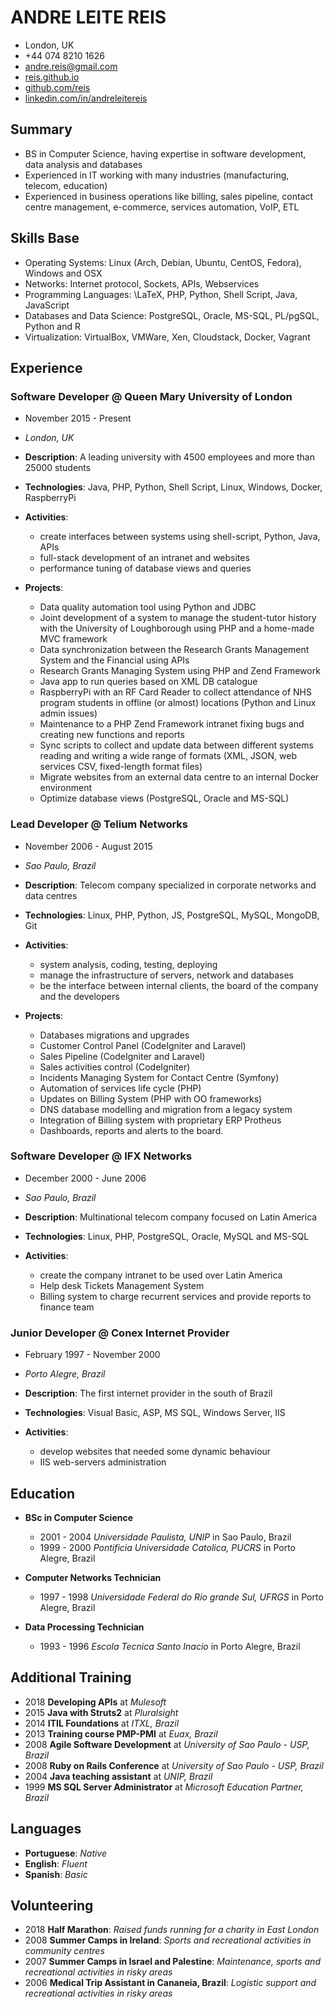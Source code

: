 # ANDRE LEITE REIS

- London, UK
- +44 074 8210 1626
- [andre.reis@gmail.com](mailto:andre.reis@gmail.com)
- [reis.github.io](http://reis.github.io)
- [github.com/reis](https://github.com/reis)
- [linkedin.com/in/andreleitereis](https://linkedin.com/in/andreleitereis)

## Summary

- BS in Computer Science, having expertise in software development, data analysis and databases
- Experienced in IT working with many industries (manufacturing, telecom, education)
- Experienced in business operations like billing, sales pipeline, contact centre management, e-commerce, services automation, VoIP, ETL

## Skills Base

- Operating Systems: Linux (Arch, Debian, Ubuntu, CentOS, Fedora), Windows and OSX
- Networks: Internet protocol, Sockets, APIs, Webservices
- Programming Languages: \LaTeX, PHP, Python, Shell Script, Java, JavaScript
- Databases and Data Science: PostgreSQL, Oracle, MS-SQL, PL/pgSQL, Python and R
- Virtualization: VirtualBox, VMWare, Xen, Cloudstack, Docker, Vagrant

## Experience

### Software Developer @ Queen Mary University of London

- November 2015 - Present
- _London, UK_

- **Description**: A leading university with 4500 employees and more than 25000 students
- **Technologies**: Java, PHP, Python, Shell Script, Linux, Windows, Docker, RaspberryPi
- **Activities**:
  - create interfaces between systems using shell-script, Python, Java, APIs
  - full-stack development of an intranet and websites
  - performance tuning of database views and queries
- **Projects**:
  - Data quality automation tool using Python and JDBC
  - Joint development of a system to manage the student-tutor history with the University of Loughborough using PHP and a home-made MVC framework
  - Data synchronization between the Research Grants Management System and the Financial using APIs
  - Research Grants Managing System using PHP and Zend Framework
  - Java app to run queries based on XML DB catalogue
  - RaspberryPi with an RF Card Reader to collect attendance of NHS program students in offline (or almost) locations (Python and Linux       admin issues)
  - Maintenance to a PHP Zend Framework intranet fixing bugs and creating new functions and reports
  - Sync scripts to collect and update data between different systems reading and writing a wide range of formats (XML, JSON, web services      CSV, fixed-length format files)
  - Migrate websites from an external data centre to an internal Docker environment
  - Optimize database views (PostgreSQL, Oracle and MS-SQL)

### Lead Developer @ Telium Networks

- November 2006 - August 2015
- _Sao Paulo, Brazil_

- **Description**: Telecom company specialized in corporate networks and data centres
- **Technologies**: Linux, PHP, Python, JS, PostgreSQL, MySQL, MongoDB, Git
- **Activities**:
  - system analysis, coding, testing, deploying
  - manage the infrastructure of servers, network and databases
  - be the interface between internal clients, the board of the company and the developers
- **Projects**:
  - Databases migrations and upgrades
  - Customer Control Panel (CodeIgniter and Laravel)
  - Sales Pipeline (CodeIgniter and Laravel)
  - Sales activities control (CodeIgniter)
  - Incidents Managing System for Contact Centre (Symfony)
  - Automation of services life cycle (PHP)
  - Updates on Billing System (PHP with OO frameworks)
  - DNS database modelling and migration from a legacy system
  - Integration of Billing system with proprietary ERP Protheus
  - Dashboards, reports and alerts to the board.

### Software Developer @ IFX Networks

- December 2000 - June 2006
- _Sao Paulo, Brazil_

- **Description**: Multinational telecom company focused on Latin America
- **Technologies**: Linux, PHP, PostgreSQL, Oracle, MySQL and MS-SQL
- **Activities**:
  - create the company intranet to be used over Latin America
  - Help desk Tickets Management System
  - Billing system to charge recurrent services and provide reports to finance team

### Junior Developer @ Conex Internet Provider

- February 1997 - November 2000
- _Porto Alegre, Brazil_

- **Description**: The first internet provider in the south of Brazil
- **Technologies**: Visual Basic, ASP, MS SQL, Windows Server, IIS
- **Activities**:
  - develop websites that needed some dynamic behaviour
  - IIS web-servers administration


## Education

- **BSc in Computer Science**
  - 2001 - 2004 _Universidade Paulista, UNIP_ in Sao Paulo, Brazil
  - 1999 - 2000 _Pontificia Universidade Catolica, PUCRS_ in Porto Alegre, Brazil

- **Computer Networks Technician**
  - 1997 - 1998 _Universidade Federal do Rio grande Sul, UFRGS_ in Porto Alegre, Brazil

- **Data Processing Technician**
  - 1993 - 1996 _Escola Tecnica Santo Inacio_ in Porto Alegre, Brazil


## Additional  Training

- 2018 **Developing APIs** at _Mulesoft_
- 2015 **Java with Struts2** at _Pluralsight_
- 2014 **ITIL Foundations** at _ITXL, Brazil_
- 2013 **Training course PMP-PMI** at _Euax, Brazil_
- 2008 **Agile Software Development** at _University of Sao Paulo - USP, Brazil_
- 2008 **Ruby on Rails Conference** at _University of Sao Paulo - USP, Brazil_
- 2004 **Java teaching assistant** at _UNIP, Brazil_
- 1999 **MS SQL Server Administrator** at _Microsoft Education Partner, Brazil_

## Languages

- **Portuguese**: _Native_
- **English**: _Fluent_
- **Spanish**: _Basic_

## Volunteering

- 2018 **Half Marathon**: _Raised funds running for a charity in East London_
- 2008 **Summer Camps in Ireland**: _Sports and recreational activities in community centres_
- 2007 **Summer Camps in Israel and Palestine**: _Maintenance, sports and recreational activities in risky areas_
- 2006 **Medical Trip Assistant in Cananeia, Brazil**: _Logistic support and recreational activities in risky areas_
